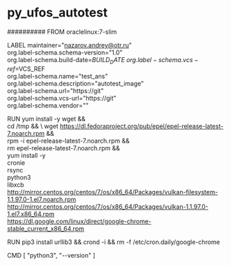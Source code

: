 # py_ufos_autotest




##########
FROM oraclelinux:7-slim

LABEL maintainer="nazarov.andrey@otr.ru" \
    org.label-schema.schema-version="1.0" \
    org.label-schema.build-date=$BUILD_DATE \
    org.label-schema.vcs-ref=$VCS_REF \
    org.label-schema.name="test_ans" \
    org.label-schema.description="autotest_image" \
    org.label-schema.url="https://git" \
    org.label-schema.vcs-url="https://git" \
    org.label-schema.vendor=""

RUN yum install -y wget && \
    cd /tmp && \ 
    wget https://dl.fedoraproject.org/pub/epel/epel-release-latest-7.noarch.rpm && \
    rpm -i epel-release-latest-7.noarch.rpm && \
    rm epel-release-latest-7.noarch.rpm && \
    yum install -y \
    cronie \
    rsync \
    python3 \
    libxcb \
    http://mirror.centos.org/centos/7/os/x86_64/Packages/vulkan-filesystem-1.1.97.0-1.el7.noarch.rpm \
    http://mirror.centos.org/centos/7/os/x86_64/Packages/vulkan-1.1.97.0-1.el7.x86_64.rpm \
    https://dl.google.com/linux/direct/google-chrome-stable_current_x86_64.rpm

RUN pip3 install urllib3 && crond -i && rm -f /etc/cron.daily/google-chrome

CMD [ "python3", "--version" ]